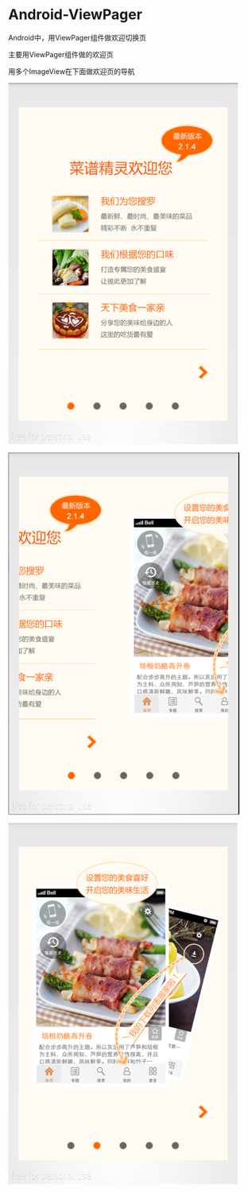 # Android-ViewPager
Android中，用ViewPager组件做欢迎切换页

主要用ViewPager组件做的欢迎页

用多个ImageView在下面做欢迎页的导航

![image](https://raw.githubusercontent.com/geniussyx/Android-ViewPager/master/image-folder/image1.png)

![image](https://raw.githubusercontent.com/geniussyx/Android-ViewPager/master/image-folder/image2.png)

![image](https://raw.githubusercontent.com/geniussyx/Android-ViewPager/master/image-folder/image3.png)
